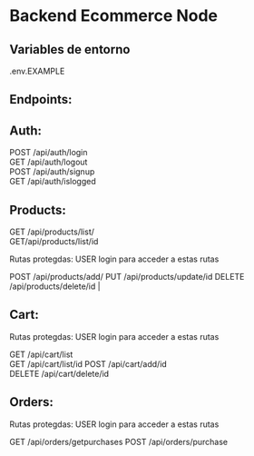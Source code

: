 # Backend Ecommerce Node

## Variables de entorno

.env.EXAMPLE

## Endpoints:

## Auth:

POST /api/auth/login  
GET  /api/auth/logout  
POST /api/auth/signup   
GET  /api/auth/islogged

## Products:

GET /api/products/list/                                                         
GET/api/products/list/id 

Rutas protegdas: USER login para acceder a estas rutas

POST /api/products/add/ 
PUT  /api/products/update/id 
DELETE  /api/products/delete/id |          

## Cart:

Rutas protegdas: USER login para acceder a estas rutas

GET /api/cart/list                                                                                              
GET /api/cart/list/id 
POST /api/cart/add/id   
DELETE /api/cart/delete/id 

## Orders:

Rutas protegdas: USER login para acceder a estas rutas

GET /api/orders/getpurchases 
POST /api/orders/purchase  
